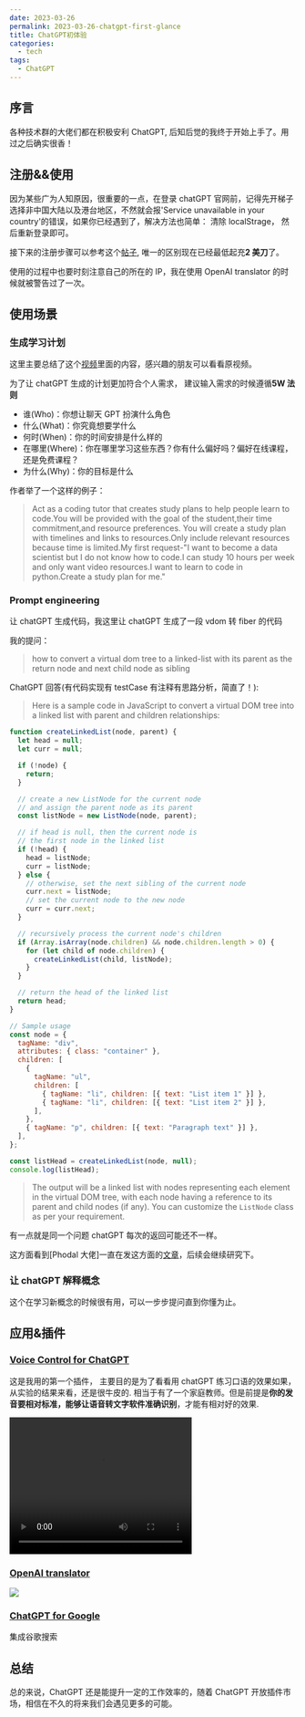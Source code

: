 ```yaml
---
date: 2023-03-26
permalink: 2023-03-26-chatgpt-first-glance
title: ChatGPT初体验
categories:
  - tech
tags:
  - ChatGPT
---
```


## 序言

各种技术群的大佬们都在积极安利 ChatGPT, 后知后觉的我终于开始上手了。用过之后确实很香！

## 注册&&使用

因为某些广为人知原因，很重要的一点，在登录 chatGPT 官网前，记得先开梯子选择非中国大陆以及港台地区，不然就会报'Service unavailable in your country'的错误，如果你已经遇到了，解决方法也简单： 清除 localStrage， 然后重新登录即可。

接下来的注册步骤可以参考这个[帖子](https://cloud.tencent.com/developer/article/2187653), 唯一的区别现在已经最低起充**2 美刀**了。

使用的过程中也要时刻注意自己的所在的 IP，我在使用 OpenAI translator 的时候就被警告过了一次。

## 使用场景

### 生成学习计划

这里主要总结了这个[视频](https://www.youtube.com/watch?v=VznoKyh6AXs)里面的内容，感兴趣的朋友可以看看原视频。

为了让 chatGPT 生成的计划更加符合个人需求， 建议输入需求的时候遵循**5W 法则**

- 谁(Who)：你想让聊天 GPT 扮演什么角色
- 什么(What)：你究竟想要学什么
- 何时(When)：你的时间安排是什么样的
- 在哪里(Where)：你在哪里学习这些东西？你有什么偏好吗？偏好在线课程，还是免费课程？
- 为什么(Why)：你的目标是什么

作者举了一个这样的例子：

> Act as a coding tutor that creates study plans to help people learn to code.You will be
> provided with the goal of the student,their time commitment,and resource preferences.
> You will create a study plan with timelines and links to resources.Only include relevant
> resources because time is limited.My first request-"I want to become a data scientist
> but I do not know how to code.I can study 10 hours per week and only want video
> resources.I want to learn to code in python.Create a study plan for me."

### Prompt engineering

让 chatGPT 生成代码，我这里让 chatGPT 生成了一段 vdom 转 fiber 的代码

我的提问：

> how to convert a virtual dom tree to a linked-list with its parent as the return node and next child node as sibling

ChatGPT 回答(有代码实现有 testCase 有注释有思路分析，简直了！):

> Here is a sample code in JavaScript to convert a virtual DOM tree into a linked list with parent and children relationships:

```js
function createLinkedList(node, parent) {
  let head = null;
  let curr = null;

  if (!node) {
    return;
  }

  // create a new ListNode for the current node
  // and assign the parent node as its parent
  const listNode = new ListNode(node, parent);

  // if head is null, then the current node is
  // the first node in the linked list
  if (!head) {
    head = listNode;
    curr = listNode;
  } else {
    // otherwise, set the next sibling of the current node
    curr.next = listNode;
    // set the current node to the new node
    curr = curr.next;
  }

  // recursively process the current node's children
  if (Array.isArray(node.children) && node.children.length > 0) {
    for (let child of node.children) {
      createLinkedList(child, listNode);
    }
  }

  // return the head of the linked list
  return head;
}

// Sample usage
const node = {
  tagName: "div",
  attributes: { class: "container" },
  children: [
    {
      tagName: "ul",
      children: [
        { tagName: "li", children: [{ text: "List item 1" }] },
        { tagName: "li", children: [{ text: "List item 2" }] },
      ],
    },
    { tagName: "p", children: [{ text: "Paragraph text" }] },
  ],
};

const listHead = createLinkedList(node, null);
console.log(listHead);
```

> The output will be a linked list with nodes representing each element in the virtual DOM tree, with each node having a reference to its parent and child nodes (if any). You can customize the `ListNode` class as per your requirement.

有一点就是同一个问题 chatGPT 每次的返回可能还不一样。

这方面看到[Phodal 大佬]一直在发这方面的[文章](https://mp.weixin.qq.com/mp/appmsgalbum?__biz=MjM5Mjg4NDMwMA==&action=getalbum&album_id=2816917797762154499&scene=173&from_msgid=2652978497&from_itemidx=1&count=3&nolastread=1#wechat_redirect)，后续会继续研究下。

### 让 chatGPT 解释概念

这个在学习新概念的时候很有用，可以一步步提问直到你懂为止。

## 应用&插件

### [Voice Control for ChatGPT](https://chrome.google.com/webstore/detail/voice-control-for-chatgpt/eollffkcakegifhacjnlnegohfdlidhn/related)

这是我用的第一个插件， 主要目的是为了看看用 chatGPT 练习口语的效果如果， 从实验的结果来看，还是很牛皮的. 相当于有了一个家庭教师。但是前提是**你的发音要相对标准，能够让语音转文字软件准确识别**，才能有相对好的效果.

<video width="320" height="240" controls>
  <source src="https://cdn.jsdelivr.net/gh/chenxiaoyao6228/cloudimg@main/2023/chatGTP-voice-conversation.mp4" type="video/mp4">
</video>

### [OpenAI translator](https://github.com/yetone/openai-translator)

![](https://cdn.jsdelivr.net/gh/chenxiaoyao6228/cloudimg@main/2023/open-ai-translator-usage-1.png)

### [ChatGPT for Google](https://chrome.google.com/webstore/detail/chatgpt-for-google/jgjaeacdkonaoafenlfkkkmbaopkbilf)

集成谷歌搜索

## 总结

总的来说，ChatGPT 还是能提升一定的工作效率的，随着 ChatGPT 开放插件市场，相信在不久的将来我们会遇见更多的可能。
